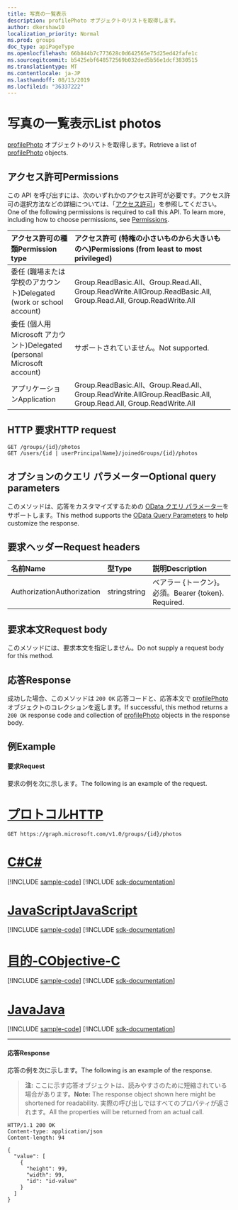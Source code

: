 ```yaml
---
title: 写真の一覧表示
description: profilePhoto オブジェクトのリストを取得します。
author: dkershaw10
localization_priority: Normal
ms.prod: groups
doc_type: apiPageType
ms.openlocfilehash: 66b844b7c773628c0d642565e75d25ed42fafe1c
ms.sourcegitcommit: b5425ebf648572569b032ded5b56e1dcf3830515
ms.translationtype: MT
ms.contentlocale: ja-JP
ms.lasthandoff: 08/13/2019
ms.locfileid: "36337222"
---
```

# <a name="list-photos"></a><span data-ttu-id="91925-103">写真の一覧表示</span><span class="sxs-lookup"><span data-stu-id="91925-103">List photos</span></span>
<span data-ttu-id="91925-104">[profilePhoto](../resources/profilephoto.md) オブジェクトのリストを取得します。</span><span class="sxs-lookup"><span data-stu-id="91925-104">Retrieve a list of [profilePhoto](../resources/profilephoto.md) objects.</span></span>

## <a name="permissions"></a><span data-ttu-id="91925-105">アクセス許可</span><span class="sxs-lookup"><span data-stu-id="91925-105">Permissions</span></span>
<span data-ttu-id="91925-p101">この API を呼び出すには、次のいずれかのアクセス許可が必要です。アクセス許可の選択方法などの詳細については、「[アクセス許可](/graph/permissions-reference)」を参照してください。</span><span class="sxs-lookup"><span data-stu-id="91925-p101">One of the following permissions is required to call this API. To learn more, including how to choose permissions, see [Permissions](/graph/permissions-reference).</span></span>

|<span data-ttu-id="91925-108">アクセス許可の種類</span><span class="sxs-lookup"><span data-stu-id="91925-108">Permission type</span></span>      | <span data-ttu-id="91925-109">アクセス許可 (特権の小さいものから大きいものへ)</span><span class="sxs-lookup"><span data-stu-id="91925-109">Permissions (from least to most privileged)</span></span>              |
|:--------------------|:---------------------------------------------------------|
|<span data-ttu-id="91925-110">委任 (職場または学校のアカウント)</span><span class="sxs-lookup"><span data-stu-id="91925-110">Delegated (work or school account)</span></span> | <span data-ttu-id="91925-111">Group.ReadBasic.All、Group.Read.All、Group.ReadWrite.All</span><span class="sxs-lookup"><span data-stu-id="91925-111">Group.ReadBasic.All, Group.Read.All, Group.ReadWrite.All</span></span> |
|<span data-ttu-id="91925-112">委任 (個人用 Microsoft アカウント)</span><span class="sxs-lookup"><span data-stu-id="91925-112">Delegated (personal Microsoft account)</span></span> | <span data-ttu-id="91925-113">サポートされていません。</span><span class="sxs-lookup"><span data-stu-id="91925-113">Not supported.</span></span>    |
|<span data-ttu-id="91925-114">アプリケーション</span><span class="sxs-lookup"><span data-stu-id="91925-114">Application</span></span> | <span data-ttu-id="91925-115">Group.ReadBasic.All、Group.Read.All、Group.ReadWrite.All</span><span class="sxs-lookup"><span data-stu-id="91925-115">Group.ReadBasic.All, Group.Read.All, Group.ReadWrite.All</span></span> |

## <a name="http-request"></a><span data-ttu-id="91925-116">HTTP 要求</span><span class="sxs-lookup"><span data-stu-id="91925-116">HTTP request</span></span>
<!-- { "blockType": "ignored" } -->
```http
GET /groups/{id}/photos
GET /users/{id | userPrincipalName}/joinedGroups/{id}/photos
```
## <a name="optional-query-parameters"></a><span data-ttu-id="91925-117">オプションのクエリ パラメーター</span><span class="sxs-lookup"><span data-stu-id="91925-117">Optional query parameters</span></span>
<span data-ttu-id="91925-118">このメソッドは、応答をカスタマイズするための [OData クエリ パラメーター](/graph/query-parameters)をサポートします。</span><span class="sxs-lookup"><span data-stu-id="91925-118">This method supports the [OData Query Parameters](/graph/query-parameters) to help customize the response.</span></span>

## <a name="request-headers"></a><span data-ttu-id="91925-119">要求ヘッダー</span><span class="sxs-lookup"><span data-stu-id="91925-119">Request headers</span></span>
| <span data-ttu-id="91925-120">名前</span><span class="sxs-lookup"><span data-stu-id="91925-120">Name</span></span>       | <span data-ttu-id="91925-121">型</span><span class="sxs-lookup"><span data-stu-id="91925-121">Type</span></span> | <span data-ttu-id="91925-122">説明</span><span class="sxs-lookup"><span data-stu-id="91925-122">Description</span></span>|
|:-----------|:------|:----------|
| <span data-ttu-id="91925-123">Authorization</span><span class="sxs-lookup"><span data-stu-id="91925-123">Authorization</span></span>  | <span data-ttu-id="91925-124">string</span><span class="sxs-lookup"><span data-stu-id="91925-124">string</span></span>  | <span data-ttu-id="91925-p102">ベアラー {トークン}。必須。</span><span class="sxs-lookup"><span data-stu-id="91925-p102">Bearer {token}. Required.</span></span> |

## <a name="request-body"></a><span data-ttu-id="91925-127">要求本文</span><span class="sxs-lookup"><span data-stu-id="91925-127">Request body</span></span>
<span data-ttu-id="91925-128">このメソッドには、要求本文を指定しません。</span><span class="sxs-lookup"><span data-stu-id="91925-128">Do not supply a request body for this method.</span></span>

## <a name="response"></a><span data-ttu-id="91925-129">応答</span><span class="sxs-lookup"><span data-stu-id="91925-129">Response</span></span>
<span data-ttu-id="91925-130">成功した場合、このメソッドは `200 OK` 応答コードと、応答本文で [profilePhoto](../resources/profilephoto.md) オブジェクトのコレクションを返します。</span><span class="sxs-lookup"><span data-stu-id="91925-130">If successful, this method returns a `200 OK` response code and collection of [profilePhoto](../resources/profilephoto.md) objects in the response body.</span></span>

## <a name="example"></a><span data-ttu-id="91925-131">例</span><span class="sxs-lookup"><span data-stu-id="91925-131">Example</span></span>
#### <a name="request"></a><span data-ttu-id="91925-132">要求</span><span class="sxs-lookup"><span data-stu-id="91925-132">Request</span></span>
<span data-ttu-id="91925-133">要求の例を次に示します。</span><span class="sxs-lookup"><span data-stu-id="91925-133">The following is an example of the request.</span></span>

# <a name="httptabhttp"></a>[<span data-ttu-id="91925-134">プロトコル</span><span class="sxs-lookup"><span data-stu-id="91925-134">HTTP</span></span>](#tab/http)
<!-- {
  "blockType": "request",
  "name": "get_photos"
}-->
```http
GET https://graph.microsoft.com/v1.0/groups/{id}/photos
```
# <a name="ctabcsharp"></a>[<span data-ttu-id="91925-135">C#</span><span class="sxs-lookup"><span data-stu-id="91925-135">C#</span></span>](#tab/csharp)
[!INCLUDE [sample-code](../includes/snippets/csharp/get-photos-csharp-snippets.md)]
[!INCLUDE [sdk-documentation](../includes/snippets/snippets-sdk-documentation-link.md)]

# <a name="javascripttabjavascript"></a>[<span data-ttu-id="91925-136">JavaScript</span><span class="sxs-lookup"><span data-stu-id="91925-136">JavaScript</span></span>](#tab/javascript)
[!INCLUDE [sample-code](../includes/snippets/javascript/get-photos-javascript-snippets.md)]
[!INCLUDE [sdk-documentation](../includes/snippets/snippets-sdk-documentation-link.md)]

# <a name="objective-ctabobjc"></a>[<span data-ttu-id="91925-137">目的-C</span><span class="sxs-lookup"><span data-stu-id="91925-137">Objective-C</span></span>](#tab/objc)
[!INCLUDE [sample-code](../includes/snippets/objc/get-photos-objc-snippets.md)]
[!INCLUDE [sdk-documentation](../includes/snippets/snippets-sdk-documentation-link.md)]

# <a name="javatabjava"></a>[<span data-ttu-id="91925-138">Java</span><span class="sxs-lookup"><span data-stu-id="91925-138">Java</span></span>](#tab/java)
[!INCLUDE [sample-code](../includes/snippets/java/get-photos-java-snippets.md)]
[!INCLUDE [sdk-documentation](../includes/snippets/snippets-sdk-documentation-link.md)]

---


#### <a name="response"></a><span data-ttu-id="91925-139">応答</span><span class="sxs-lookup"><span data-stu-id="91925-139">Response</span></span>
<span data-ttu-id="91925-140">応答の例を次に示します。</span><span class="sxs-lookup"><span data-stu-id="91925-140">The following is an example of the response.</span></span>
><span data-ttu-id="91925-141">**注:** ここに示す応答オブジェクトは、読みやすさのために短縮されている場合があります。</span><span class="sxs-lookup"><span data-stu-id="91925-141">**Note:** The response object shown here might be shortened for readability.</span></span> <span data-ttu-id="91925-142">実際の呼び出しではすべてのプロパティが返されます。</span><span class="sxs-lookup"><span data-stu-id="91925-142">All the properties will be returned from an actual call.</span></span>
<!-- {
  "blockType": "response",
  "truncated": true,
  "@odata.type": "microsoft.graph.profilePhoto",
  "isCollection": true
} -->
```http
HTTP/1.1 200 OK
Content-type: application/json
Content-length: 94

{
  "value": [
    {
      "height": 99,
      "width": 99,
      "id": "id-value"
    }
  ]
}
```

<!-- uuid: 8fcb5dbc-d5aa-4681-8e31-b001d5168d79
2015-10-25 14:57:30 UTC -->
<!-- {
  "type": "#page.annotation",
  "description": "List photos",
  "keywords": "",
  "section": "documentation",
  "tocPath": "",
  "suppressions": [
  ]
}-->
